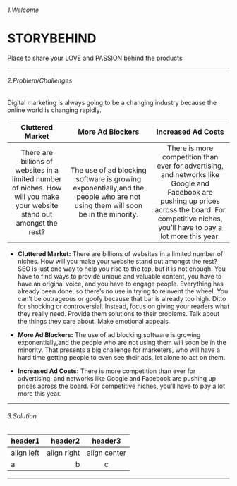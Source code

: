 ###### 1.Welcome  
# STORYBEHIND  
Place to share your LOVE and PASSION behind the products

---
###### 2.Problem/Challenges  
Digital marketing is always going to be a changing industry because the online world is changing rapidly. 

|__Cluttered Market__ |__More Ad Blockers__ |__Increased Ad Costs__|
|:--:|:--:|:--:|
|There are billions of websites in a limited number of niches. How will you make your website stand out amongst the rest?|The use of ad blocking software is growing exponentially,and the people who are not using them will soon be in the minority.|There is more competition than ever for advertising, and networks like Google and Facebook are pushing up prices across the board. For competitive niches, you’ll have to pay a lot more this year.|

- __Cluttered Market:__ There are billions of websites in a limited number of niches. How will you make your website stand out amongst the rest?  SEO is just one way to help you rise to the top, but it is not enough. You have to find ways to provide unique and valuable content, you have to have an original voice, and you have to engage people. Everything has already been done, so there’s no use in trying to reinvent the wheel. You can’t be outrageous or goofy because that bar is already too high. Ditto for shocking or controversial. Instead, focus on giving your readers what they really need. Provide them solutions to their problems. Talk about the things they care about. Make emotional appeals.

- __More Ad Blockers:__ The use of ad blocking software is growing exponentially,and the people who are not using them will soon be in the minority. That presents a big challenge for marketers, who will have a hard time getting people to even see their ads, let alone to act on them.

- __Increased Ad Costs:__ There is more competition than ever for advertising, and networks like Google and Facebook are pushing up prices across the board. For competitive niches, you’ll have to pay a lot more this year.
---
###### 3.Solution  
|header1|header2|header3|
|:--|--:|:--:|
|align left|align right|align center|
|a|b|c|
---
